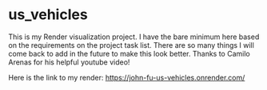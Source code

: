 # us_vehicles
This is my Render visualization project. I have the bare minimum here based on the requirements on the project task list. There are so many things I will come back to add in the future to make this look better. Thanks to Camilo Arenas for his helpful youtube video!

Here is the link to my render: https://john-fu-us-vehicles.onrender.com/